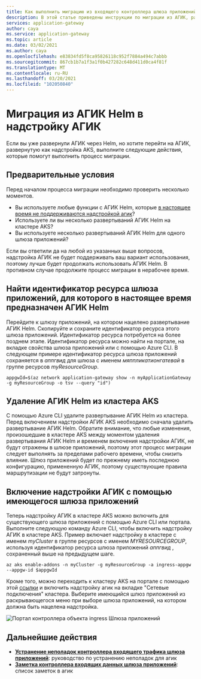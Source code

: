 ```yaml
---
title: Как выполнить миграцию из входящего контроллера шлюза приложений Azure Helm в надстройку АГИК
description: В этой статье приведены инструкции по миграции из АГИК, развернутых с помощью Helm, в АГИК, развернутые в качестве надстройки AKS.
services: application-gateway
author: caya
ms.service: application-gateway
ms.topic: article
ms.date: 03/02/2021
ms.author: caya
ms.openlocfilehash: e83834fd5f8ca95826118c952f7884a494c7abbb
ms.sourcegitcommit: 867cb1b7a1f3a1f0b427282c648d411d0ca4f81f
ms.translationtype: MT
ms.contentlocale: ru-RU
ms.lasthandoff: 03/20/2021
ms.locfileid: "102050840"
---
```

# <a name="migrate-from-agic-helm-to-agic-add-on"></a>Миграция из АГИК Helm в надстройку АГИК 

Если вы уже развернули АГИК через Helm, но хотите перейти на АГИК, развернутую как надстройка AKS, выполните следующие действия, которые помогут выполнить процесс миграции. 

## <a name="prerequisites"></a>Предварительные условия 
Перед началом процесса миграции необходимо проверить несколько моментов. 
  - Вы используете любые функции с АГИК Helm, которые [в настоящее время не поддерживаются надстройкой агик](ingress-controller-overview.md#difference-between-helm-deployment-and-aks-add-on)?
  - Используете ли вы несколько развертываний АГИК Helm на кластере AKS? 
  - Вы используете несколько развертываний АГИК Helm для одного шлюза приложений? 

Если вы ответили да на любой из указанных выше вопросов, надстройка АГИК не будет поддерживать ваш вариант использования, поэтому лучше будет продолжать использовать АГИК Helm. В противном случае продолжите процесс миграции в нерабочее время. 

## <a name="find-the-application-gateway-resource-id-that-agic-helm-is-currently-targeting"></a>Найти идентификатор ресурса шлюза приложений, для которого в настоящее время предназначен АГИК Helm 
Перейдите к шлюзу приложений, на котором нацелено развертывание АГИК Helm. Скопируйте и сохраните идентификатор ресурса этого шлюза приложений. Идентификатор ресурса потребуется на более позднем этапе. Идентификатор ресурса можно найти на портале, на вкладке свойства шлюза приложений или с помощью Azure CLI. В следующем примере идентификатор ресурса шлюза приложений сохраняется в *аппгвид* для шлюза с именем *мяппликатионгатевай* в группе ресурсов *myResourceGroup*.

```azurecli-interactive
appgwId=$(az network application-gateway show -n myApplicationGateway -g myResourceGroup -o tsv --query "id") 
```

## <a name="delete-agic-helm-from-your-aks-cluster"></a>Удаление АГИК Helm из кластера AKS
С помощью Azure CLI удалите развертывание АГИК Helm из кластера. Перед включением надстройки АГИК AKS необходимо сначала удалить развертывание АГИК Helm. Обратите внимание, что любые изменения, произошедшие в кластере AKS между моментом удаления развертывания АГИК Helm и временем включения надстройки АГИК, не будут отражены в шлюзе приложений, поэтому этот процесс миграции следует выполнять за пределами рабочего времени, чтобы снизить влияние. Шлюз приложений будет по прежнему иметь последнюю конфигурацию, примененную АГИК, поэтому существующие правила маршрутизации не будут затронуты. 

## <a name="enable-agic-add-on-using-your-existing-application-gateway"></a>Включение надстройки АГИК с помощью имеющегося шлюза приложений 
Теперь надстройку АГИК в кластере AKS можно включить для существующего шлюза приложений с помощью Azure CLI или портала. Выполните следующую команду Azure CLI, чтобы включить надстройку АГИК в кластере AKS. Пример включает надстройку в кластере с именем *myCluster* в группе ресурсов с именем *MYRESOURCEGROUP*, используя идентификатор ресурса шлюза приложений *аппгвид* , сохраненный выше на предыдущем шаге. 


```azurecli-interactive
az aks enable-addons -n myCluster -g myResourceGroup -a ingress-appgw --appgw-id $appgwId
```

Кроме того, можно переходить к кластеру AKS на портале с помощью этой [ссылки](https://portal.azure.com/?feature.aksagic=true) и включить надстройку агик на вкладке "Сетевые подключения" кластера. Выберите имеющийся шлюз приложений из раскрывающегося меню при выборе шлюза приложений, на котором должна быть нацелена надстройка. 

![Портал контроллера объекта ingress Шлюза приложений](./media/tutorial-ingress-controller-add-on-existing/portal-ingress-controller-add-on.png)

## <a name="next-steps"></a>Дальнейшие действия
- [**Устранение неполадок контроллера входящего трафика шлюза приложений**](ingress-controller-troubleshoot.md): руководство по устранению неполадок для агик 
- [**Заметка контроллера входящих данных шлюза приложений**](ingress-controller-annotations.md): список заметок в агик 